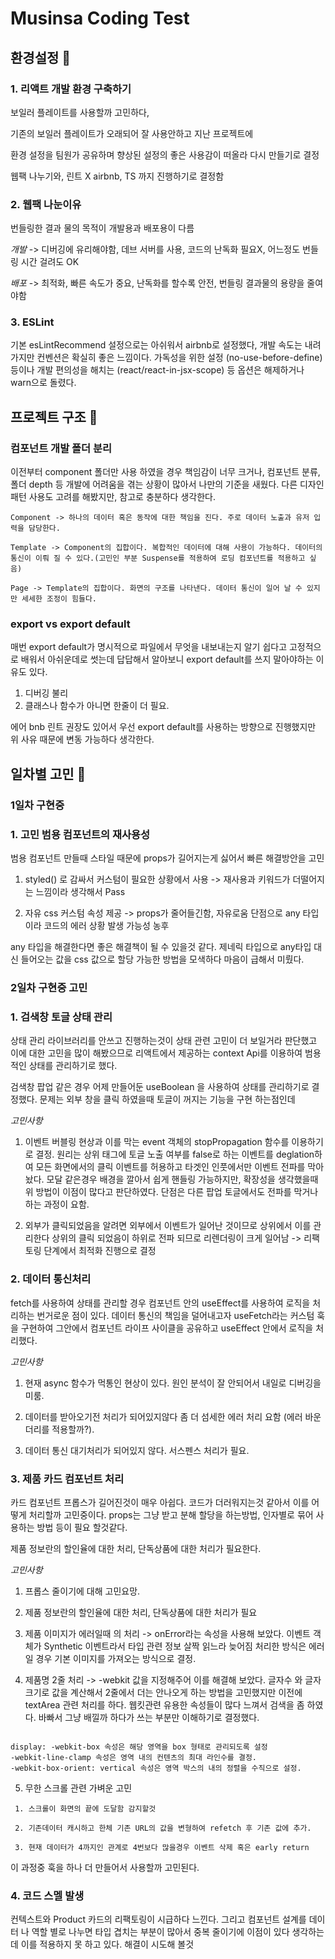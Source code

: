 # Musinsa Coding Test

## 환경설정 🍃

### 1. 리액트 개발 환경 구축하기

보일러 플레이트를 사용할까 고민하다,

기존의 보일러 플레이트가 오래되어 잘 사용안하고 지난 프로젝트에

환경 설정을 팀원가 공유하며 향상된 설정의 좋은 사용감이 떠올라 다시 만들기로 결정

웹팩 나누기와, 린트 X airbnb, TS 까지 진행하기로 결정함

### 2. 웹팩 나눈이유

번들링한 결과 물의 목적이 개발용과 배포용이 다름

_개발_ -> 디버깅에 유리해야함, 데브 서버를 사용, 코드의 난독화 필요X, 어느정도 번들링 시간 걸려도 OK

_배포_ -> 최적화, 빠른 속도가 중요, 난독화를 할수록 안전, 번들링 결과물의 용량을 줄여야함

### 3. ESLint

기본 esLintRecommend 설정으로는 아쉬워서 airbnb로 설정했다,
개발 속도는 내려가지만 컨벤션은 확실히 좋은 느낌이다.
가독성을 위한 설정 (no-use-before-define) 등이나
개발 편의성을 해치는 (react/react-in-jsx-scope) 등 옵션은 해제하거나 warn으로 돌렸다.

## 프로젝트 구조 🦴

### 컴포넌트 개발 폴더 분리

이전부터 component 폴더만 사용 하였을 경우 책임감이 너무 크거나, 컴포넌트 분류,
폴더 depth 등 개발에 어려움을 겪는 상황이 많아서 나만의 기준을 새웠다.
다른 디자인 패턴 사용도 고려를 해봤지만, 참고로 충분하다 생각한다.

    Component -> 하나의 데이터 혹은 동작에 대한 책임을 진다. 주로 데이터 노출과 유저 입력을 담당한다.

    Template -> Component의 집합이다. 복합적인 데이터에 대해 사용이 가능하다. 데이터의 통신이 이뤄 질 수 있다.(고민인 부분 Suspense를 적용하여 로딩 컴포넌트를 적용하고 싶음)

    Page -> Template의 집합이다. 화면의 구조를 나타낸다. 데이터 통신이 일어 날 수 있지만 세세한 조정이 힘들다.

### export vs export default

매번 export default가 명시적으로 파일에서 무엇을 내보내는지 알기 쉽다고 고정적으로 배워서
아쉬운데로 썻는데 답답해서 알아보니 export default를 쓰지 말아야하는 이유도 있다.

1. 디버깅 불리
2. 클래스나 함수가 아니면 한줄이 더 필요.

에어 bnb 린트 권장도 있어서 우선 export default를 사용하는 방향으로 진행했지만  
위 사유 때문에 변동 가능하다 생각한다.

## 일차별 고민 📅

### 1일차 구현중

### 1. 고민 범용 컴포넌트의 재사용성

범용 컴포넌트 만들때 스타일 때문에 props가 길어지는게 싫어서 빠른 해결방안을 고민

1. styled() 로 감싸서 커스텀이 필요한 상황에서 사용
   -> 재사용과 키워드가 더떨어지는 느낌이라 생각해서 Pass

2. 자유 css 커스텀 속성 제공
   -> props가 줄어들긴함, 자유로움 단점으로 any 타입이라 코드의 에러 상황 발생 가능성 농후

any 타입을 해결한다면 좋은 해결책이 될 수 있을것 같다. 제네릭 타입으로 any타입 대신 들어오는 값을 css 값으로 할당 가능한 방법을 모색하다 마음이 급해서 미뤘다.

### 2일차 구현중 고민

### 1. 검색창 토글 상태 관리

상태 관리 라이브러리를 안쓰고 진행하는것이 상태 관련 고민이 더 보일거라 판단했고 이에 대한 고민을 많이 해봤으므로
리액트에서 제공하는 context Api를 이용하여 범용적인 상태를 관리하기로 했다.

검색창 팝업 같은 경우 어제 만들어둔 useBoolean 을 사용하여 상태를 관리하기로 결정했다.
문제는 외부 창을 클릭 하였을때 토글이 꺼지는 기능을 구현 하는점인데

_고민사항_

1. 이벤트 버블링 현상과 이를 막는 event 객체의 stopPropagation 함수를 이용하기로 결정.
   원리는 상위 태그에 토글 노출 여부를 false로 하는 이벤트를 deglation하여 모든 화면에서의 클릭 이벤트를 허용하고 타겟인 인풋에서만 이벤트 전파를 막아 놨다.
   모달 같은경우 배경을 깔아서 쉽게 핸들링 가능하지만, 확장성을 생각했을때 위 방법이 이점이 많다고 판단하였다. 단점은 다른 팝업 토글에서도 전파를 막거나 하는 과정이 요함.

2. 외부가 클릭되었음을 알려면 외부에서 이벤트가 일어난 것이므로 상위에서 이를 관리한다 상위의 클릭 되었음이 하위로 전파 되므로 리렌더링이 크게 일어남
   -> 리팩토링 단계에서 최적화 진행으로 결정

### 2. 데이터 통신처리

fetch를 사용하여 상태를 관리할 경우 컴포넌트 안의 useEffect를 사용하여 로직을 처리하는 번거로운 점이 있다.
데이터 통신의 책임을 덜어내고자 useFetch라는 커스텀 훅을 구현하여 그안에서 컴포넌트 라이프 사이클을 공유하고 useEffect 안에서 로직을 처리했다.

_고민사항_

1. 현재 async 함수가 먹통인 현상이 있다. 원인 분석이 잘 안되어서 내일로 디버깅을 미룸.

2. 데이터를 받아오기전 처리가 되어있지않다 좀 더 섬세한 에러 처리 요함 (에러 바운더리를 적용할까?).

3. 데이터 통신 대기처리가 되어있지 않다. 서스펜스 처리가 필요.

### 3. 제품 카드 컴포넌트 처리

카드 컴포넌트 프롭스가 길어진것이 매우 아쉽다. 코드가 더러워지는것 같아서 이를 어떻게 처리할까 고민중이다.
props는 그냥 받고 분해 할당을 하는방법, 인자별로 묶어 사용하는 방법 등이 필요 할것같다.

제품 정보란의 할인율에 대한 처리, 단독상품에 대한 처리가 필요한다.

_고민사항_

1. 프롭스 줄이기에 대해 고민요망.

2. 제품 정보란의 할인율에 대한 처리, 단독상품에 대한 처리가 필요

3. 제품 이미지가 에러일때 의 처리 -> onError라는 속성을 사용해 보았다. 이벤트 객체가 Synthetic 이벤트라서 타입 관련 정보 살짝 읽느라 늦어짐
   처리한 방식은 에러일 경우 기본 이미지를 가져오는 방식으로 결정.

4. 제품명 2줄 처리 -> -webkit 값을 지정해주어 이를 해결해 보았다. 글자수 와 글자 크기로 값을 계산해서 2줄에서 더는 안나오게 하는 방법을 고민했지만
   이전에 textArea 관련 처리를 하다. 웹킷관련 유용한 속성들이 많다 느껴서 검색을 좀 하였다. 바빠서 그냥 배낄까 하다가 쓰는 부분만 이해하기로 결정했다.

```

display: -webkit-box 속성은 해당 영역을 box 형태로 관리되도록 설정
-webkit-line-clamp 속성은 영역 내의 컨텐츠의 최대 라인수를 결정.
-webkit-box-orient: vertical 속성은 영역 박스의 내의 정렬을 수직으로 설정.

```

5. 무한 스크롤 관련 가벼운 고민

```
 1. 스크롤이 화면의 끝에 도달함 감지할것

 2. 기존데이터 캐시하고 한체 기존 URL의 값을 변형하여 refetch 후 기존 값에 추가.

 3. 현재 데이터가 4까지인 관계로 4번보다 많을경우 이벤트 삭제 혹은 early return
```

이 과정중 훅을 하나 더 만들어서 사용할까 고민된다.

### 4. 코드 스멜 발생

컨텍스트와 Product 카드의 리팩토링이 시급하다 느낀다. 그리고 컴포넌트 설계를 데이터 나 역할 별로 나누면 타입 겹치는 부분이 많아서
중복 줄이기에 이점이 있다 생각하는데 이를 적용하지 못 하고 있다. 해결이 시도해 볼것
